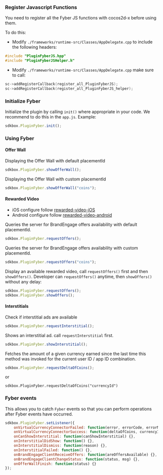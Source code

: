 ### Register Javascript Functions
You need to register all the Fyber JS functions with cocos2d-x before using them.

To do this:
* Modify `./frameworks/runtime-src/Classes/AppDelegate.cpp` to include the following headers:
```cpp
#include "PluginFyberJS.hpp"
#include "PluginFyberJSHelper.h"
```

* Modify `./frameworks/runtime-src/Classes/AppDelegate.cpp` make sure to call:
```cpp
sc->addRegisterCallback(register_all_PluginFyberJS);
sc->addRegisterCallback(register_all_PluginFyberJS_helper);
```

### Initialize Fyber
Initialize the plugin by calling `init()` where appropriate in your code. We
recommend to do this in the `app.js`. Example:
```javascript
sdkbox.PluginFyber.init();
```

### Using Fyber
#### Offer Wall
Displaying the Offer Wall with default placementId
```javascript
sdkbox.PluginFyber.showOfferWall();
```

Displaying the Offer Wall with custom placementId
```javascript
sdkbox.PluginFyber.showOfferWall("coins");
```

#### Rewarded Video
- iOS configure follow [rewarded-video-iOS](http://developer.fyber.com/content/ios/rewarded-video/introduction/existing-integration/)
- Android configure follow [rewarded-video-android](http://developer.fyber.com/content/android/rewarded-video/)

Queries the server for BrandEngage offers availability with default placementId.
```javascript
sdkbox.PluginFyber.requestOffers();
```

Queries the server for BrandEngage offers availability with custom placementId.
```javascript
sdkbox.PluginFyber.requestOffers("coins");
```

Display an available rewarded video, call `requestOffers()` first and then `showOffers()`. Developer can `requestOffers()` anytime, then `showOffers()` without any delay:
```javascript
sdkbox.PluginFyber.requestOffers();
sdkbox.PluginFyber.showOffers();
```

#### Interstitials
Check if interstitial ads are available
```javascript
sdkbox.PluginFyber.requestInterstitial();
```

Shows an interstitial ad. call `requestInterstitial` first.
```javascript
sdkbox.PluginFyber.showInterstitial();
```

Fetches the amount of a given currency earned since the last time this method was
invoked for the current user ID / app ID combination.
```javascript
sdkbox.PluginFyber.requestDeltaOfCoins();
```
or
```
sdkbox.PluginFyber.requestDeltaOfCoins("currencyId")
```

### Fyber events
This allows you to catch `Fyber` events so that you can perform operations after Fyber events have occurred.

```javascript
sdkbox.PluginFyber.setListener({
	onVirtualCurrencyConnectorFailed: function(error, errorCode, errorMsg) {},
	onVirtualCurrencyConnectorSuccess: function(deltaOfCoins, currencyId, currencyName, transactionId) {},
	onCanShowInterstitial: function(canShowInterstitial) {},
	onInterstitialDidShow: function() {},
	onInterstitialDismiss: function(reason) {},
	onInterstitialFailed: function() {},
	onBrandEngageClientReceiveOffers: function(areOffersAvailable) {},
	onBrandEngageClientChangeStatus: function(status, msg) {},
	onOfferWallFinish: function(status) {}
});
```
